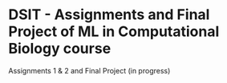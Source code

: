 # DSIT - Assignments and Final Project of ML in Computational Biology course

Assignments 1 & 2 and Final Project (in progress)
